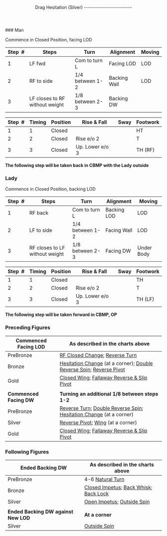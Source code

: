 <header>Drag Hesitation (Silver)
------------------------

 </header>### Man

Commence in Closed Position, facing LOD

 | **Step<span style="color:white">\_</span>\#** | **Steps** | **Turn** | **Alignment** | **Moving** |
|---|---|---|---|---|
| 1 | LF fwd | Com to turn L | Facing LOD | LOD |
| 2 | RF to side | 1/4 between 1-2 | Backing Wall | LOD |
| 3 | LF closes to RF without weight | 1/8 between 2-3 | Backing DW |  |

 | **Step<span style="color:white">\_</span>\#** | **Timing** | **Position** | **Rise &amp; Fall** | **Sway** | **Footwork** |
|---|---|---|---|---|---|
| 1 | 1 | Closed |  |  | HT |
| 2 | 2 | Closed | Rise e/o 2 |  | T |
| 3 | 3 | Closed | Up. Lower e/o 3 |  | TH (RF) |

**The following step will be taken back in CBMP with the Lady outside**

### Lady

Commence in Closed Position, backing LOD

 | **Step<span style="color:white">\_</span>\#** | **Steps** | **Turn** | **Alignment** | **Moving** |
|---|---|---|---|---|
| 1 | RF back | Com to turn L | Backing LOD | LOD |
| 2 | LF to side | 1/4 between 1-2 | Facing Wall | LOD |
| 3 | RF closes to LF without weight | 1/8 between 2-3 | Facing DW | Under Body |

 | **Step<span style="color:white">\_</span>\#** | **Timing** | **Position** | **Rise &amp; Fall** | **Sway** | **Footwork** |
|---|---|---|---|---|---|
| 1 | 1 | Closed |  |  | TH |
| 2 | 2 | Closed | Rise e/o 2 |  | T |
| 3 | 3 | Closed | Up. Lower e/o 3 |  | TH (LF) |

**The following step will be taken forward in CBMP, OP**

### Preceding Figures

 | **Commenced Facing LOD** | **As described in the charts above** |
|---|---|
| PreBronze | [RF Closed Change](closed_change_RF.md); [Reverse Turn](reverse_turn.md) |
| Bronze | [Hesitation Change](hesitation_change.md) (at a corner); [Double Reverse Spin](double_reverse.md); [Reverse Pivot](reverse_pivot.md) |
| Gold | [Closed Wing](closed_wing.md); [Fallaway Reverse &amp; Slip Pivot](fallaway_reverse.md) |
|  |  |
| **Commenced Facing DW** | **Turning an additional 1/8 between steps 1-2** |
| PreBronze | [Reverse Turn](reverse_turn.md); [Double Reverse Spin](double_reverse.md); [Hesitation Change](hesitation_change.md) (at a corner) |
| Silver | [Reverse Pivot](reverse_pivot.md); [Wing](wing.md) (at a corner) |
| Gold | [Closed Wing](closed_wing.md); [Fallaway Reverse &amp; Slip Pivot](fallaway_reverse.md) |

### Following Figures

 | **Ended Backing DW** | **As described in the charts above** |
|---|---|
| PreBronze | 4-6 [Natural Turn](natural_turn.md) |
| Bronze | [Closed Impetus](closed_impetus.md); [Back Whisk](back_whisk.md); [Back Lock](back_lock.md) |
| Silver | [Open Impetus](open_impetus.md); [Outside Spin](outside_spin.md) |
|  |  |
| **Ended Backing DW against New LOD** | **At a corner** |
| Silver | [Outside Spin](outside_spin.md) |